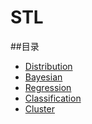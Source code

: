 STL
===
##<a name="index"/>目录
* [Distribution](#distribution)
* [Bayesian](#title)
* [Regression](#text)
* [Classification](#text)
* [Cluster](#text)
